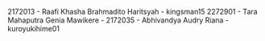 2172013 - Raafi Khasha Brahmadito Haritsyah - kingsman15
2272901 - Tara Mahaputra Genia Mawikere -
2172035 - Abhivandya Audry Riana - kuroyukihime01
